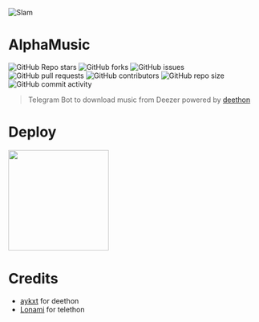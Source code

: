 ![Slam](https://telegra.ph/file/db03910496f06094f1f7a.jpg)
# AlphaMusic
![GitHub Repo stars](https://img.shields.io/github/stars/breakdowns/AlphaMusic)
![GitHub forks](https://img.shields.io/github/forks/breakdowns/AlphaMusic)
![GitHub issues](https://img.shields.io/github/issues/breakdowns/AlphaMusic)
![GitHub pull requests](https://img.shields.io/github/issues-pr/breakdowns/AlphaMusic)
![GitHub contributors](https://img.shields.io/github/contributors/breakdowns/AlphaMusic)
![GitHub repo size](https://img.shields.io/github/repo-size/breakdowns/AlphaMusic)
![GitHub commit activity](https://img.shields.io/github/commit-activity/m/breakdowns/AlphaMusic)

> Telegram Bot to download music from Deezer powered by [deethon](https://github.com/deethon)

# Deploy
<p><a href="https://heroku.com/deploy?template=https://github.com/breakdowns/AlphaMusic"> <img src="https://img.shields.io/badge/Deploy%20To%20Heroku-blueviolet?style=for-the-badge&logo=heroku" width="200""/></a></p>

# Credits
- [aykxt](https://github.com/aykxt) for deethon
- [Lonami](https://github.com/Lonami) for telethon
